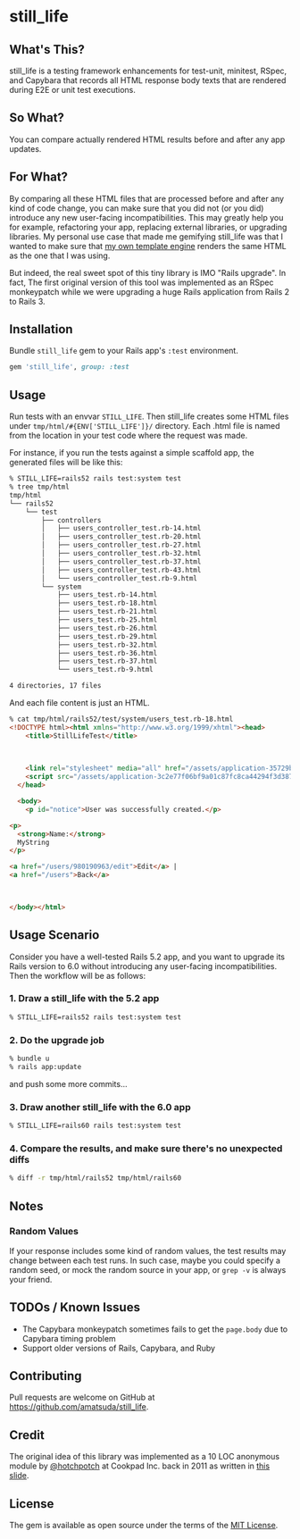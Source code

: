 # still_life

## What's This?

still_life is a testing framework enhancements for test-unit, minitest, RSpec, and Capybara that records all HTML response body texts that are rendered during E2E or unit test executions.


## So What?

You can compare actually rendered HTML results before and after any app updates.


## For What?

By comparing all these HTML files that are processed before and after any kind of code change, you can make sure that you did not (or you did) introduce any new user-facing incompatibilities.
This may greatly help you for example, refactoring your app, replacing external libraries, or upgrading libraries.
My personal use case that made me gemifying still_life was that I wanted to make sure that [my own template engine](https://github.com/amatsuda/himl) renders the same HTML as the one that I was using.

But indeed, the real sweet spot of this tiny library is IMO "Rails upgrade".
In fact, The first original version of this tool was implemented as an RSpec monkeypatch while we were upgrading a huge Rails application from Rails 2 to Rails 3.


## Installation

Bundle `still_life` gem to your Rails app's `:test` environment.

```ruby
gem 'still_life', group: :test
```


## Usage

Run tests with an envvar `STILL_LIFE`. Then still_life creates some HTML files under `tmp/html/#{ENV['STILL_LIFE']}/` directory.
Each .html file is named from the location in your test code where the request was made.

For instance, if you run the tests against a simple scaffold app, the generated files will be like this:

```sh
% STILL_LIFE=rails52 rails test:system test
% tree tmp/html
tmp/html
└── rails52
    └── test
        ├── controllers
        │   ├── users_controller_test.rb-14.html
        │   ├── users_controller_test.rb-20.html
        │   ├── users_controller_test.rb-27.html
        │   ├── users_controller_test.rb-32.html
        │   ├── users_controller_test.rb-37.html
        │   ├── users_controller_test.rb-43.html
        │   └── users_controller_test.rb-9.html
        └── system
            ├── users_test.rb-14.html
            ├── users_test.rb-18.html
            ├── users_test.rb-21.html
            ├── users_test.rb-25.html
            ├── users_test.rb-26.html
            ├── users_test.rb-29.html
            ├── users_test.rb-32.html
            ├── users_test.rb-36.html
            ├── users_test.rb-37.html
            └── users_test.rb-9.html

4 directories, 17 files
```

And each file content is just an HTML.
```html
% cat tmp/html/rails52/test/system/users_test.rb-18.html
<!DOCTYPE html><html xmlns="http://www.w3.org/1999/xhtml"><head>
    <title>StillLifeTest</title>
    
    

    <link rel="stylesheet" media="all" href="/assets/application-35729bfbaf9967f119234595ed222f7ab14859f304ab0acc5451afb387f637fa.css" data-turbolinks-track="reload" />
    <script src="/assets/application-3c2e77f06bf9a01c87fc8ca44294f3d3879d89483d83b66a13a89fc07412dd59.js" data-turbolinks-track="reload"></script>
  </head>

  <body>
    <p id="notice">User was successfully created.</p>

<p>
  <strong>Name:</strong>
  MyString
</p>

<a href="/users/980190963/edit">Edit</a> |
<a href="/users">Back</a>

  

</body></html>
```


## Usage Scenario

Consider you have a well-tested Rails 5.2 app, and you want to upgrade its Rails version to 6.0 without introducing any user-facing incompatibilities.
Then the workflow will be as follows:

### 1. Draw a still_life with the 5.2 app

```sh
% STILL_LIFE=rails52 rails test:system test
```

### 2. Do the upgrade job

```sh
% bundle u
% rails app:update
```
and push some more commits...

### 3. Draw another still_life with the 6.0 app

```sh
% STILL_LIFE=rails60 rails test:system test
```

### 4. Compare the results, and make sure there's no unexpected diffs

```sh
% diff -r tmp/html/rails52 tmp/html/rails60
```


## Notes
### Random Values

If your response includes some kind of random values, the test results may change between each test runs.
In such case, maybe you could specify a random seed, or mock the random source in your app, or `grep -v` is always your friend.


## TODOs / Known Issues
- The Capybara monkeypatch sometimes fails to get the `page.body` due to Capybara timing problem
- Support older versions of Rails, Capybara, and Ruby


## Contributing

Pull requests are welcome on GitHub at https://github.com/amatsuda/still_life.


## Credit

The original idea of this library was implemented as a 10 LOC anonymous module by [@hotchpotch](https://github.com/hotchpotch) at Cookpad Inc. back in 2011 as written in [this slide](https://speakerdeck.com/a_matsuda/the-recipe-for-the-worlds-largest-rails-monolith?slide=129).

## License

The gem is available as open source under the terms of the [MIT License](https://opensource.org/licenses/MIT).
